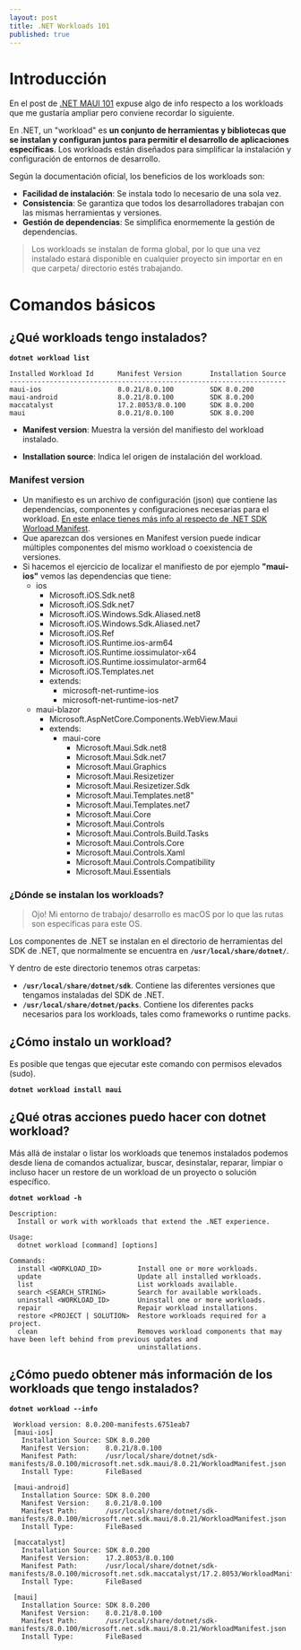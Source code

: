 ```yaml
---
layout: post
title: .NET Workloads 101
published: true
---
```


# Introducción

En el post de [.NET MAUI 101](https://mookiefumi.com/2024-05-27-maui-101) expuse algo de info respecto a los workloads que me gustaría ampliar pero conviene recordar lo siguiente.

En .NET, un "workload" es **un conjunto de herramientas y bibliotecas que se instalan y configuran juntos para permitir el desarrollo de aplicaciones específicas**. Los workloads están diseñados para simplificar la instalación y configuración de entornos de desarrollo.

Según la documentación oficial, los beneficios de los workloads son:

* **Facilidad de instalación**: Se instala todo lo necesario de una sola vez.
* **Consistencia**: Se garantiza que todos los desarrolladores trabajan con las mismas herramientas y versiones.
* **Gestión de dependencias**: Se simplifica enormemente la gestión de dependencias.

> Los workloads se instalan de forma global, por lo que una vez instalado estará disponible en cualquier proyecto sin importar en en que carpeta/ directorio estés trabajando.

# Comandos básicos

## ¿Qué workloads tengo instalados?

**```dotnet workload list```**
```
Installed Workload Id      Manifest Version       Installation Source
---------------------------------------------------------------------
maui-ios                   8.0.21/8.0.100         SDK 8.0.200        
maui-android               8.0.21/8.0.100         SDK 8.0.200        
maccatalyst                17.2.8053/8.0.100      SDK 8.0.200        
maui                       8.0.21/8.0.100         SDK 8.0.200 
```

* **Manifest version**: Muestra la versión del manifiesto del workload instalado.

* **Installation source**: Indica lel origen de instalación del workload.

### Manifest version

* Un manifiesto es un archivo de configuración (json) que contiene las dependencias, componentes y configuraciones necesarias para el workload. [En este enlace tienes más info al respecto de .NET SDK Worload Manifest](https://github.com/dotnet/designs/blob/main/accepted/2020/workloads/workload-manifest.md).
* Que aparezcan dos versiones en Manifest version puede indicar múltiples componentes del mismo workload o coexistencia de versiones.
* Si hacemos el ejercicio de localizar el manifiesto de por ejemplo **"maui-ios"** vemos las dependencias que tiene:
    * ios
        * Microsoft.iOS.Sdk.net8
		* Microsoft.iOS.Sdk.net7
		* Microsoft.iOS.Windows.Sdk.Aliased.net8
		* Microsoft.iOS.Windows.Sdk.Aliased.net7
		* Microsoft.iOS.Ref
		* Microsoft.iOS.Runtime.ios-arm64
		* Microsoft.iOS.Runtime.iossimulator-x64
		* Microsoft.iOS.Runtime.iossimulator-arm64
		* Microsoft.iOS.Templates.net
        * extends: 
            * microsoft-net-runtime-ios
		    * microsoft-net-runtime-ios-net7
    * maui-blazor
        * Microsoft.AspNetCore.Components.WebView.Maui
        * extends: 
            * maui-core
                * Microsoft.Maui.Sdk.net8
                * Microsoft.Maui.Sdk.net7
                * Microsoft.Maui.Graphics
                * Microsoft.Maui.Resizetizer
                * Microsoft.Maui.Resizetizer.Sdk
                * Microsoft.Maui.Templates.net8"
                * Microsoft.Maui.Templates.net7
                * Microsoft.Maui.Core
                * Microsoft.Maui.Controls
                * Microsoft.Maui.Controls.Build.Tasks
                * Microsoft.Maui.Controls.Core
                * Microsoft.Maui.Controls.Xaml
                * Microsoft.Maui.Controls.Compatibility
                * Microsoft.Maui.Essentials    

### ¿Dónde se instalan los workloads?

> Ojo! Mi entorno de trabajo/ desarrollo es macOS por lo que las rutas son específicas para este OS.

Los componentes de .NET se instalan en el directorio de herramientas del SDK de .NET, que normalmente se encuentra en **```/usr/local/share/dotnet/```**.

Y dentro de este directorio tenemos otras carpetas:
* **```/usr/local/share/dotnet/sdk```**. Contiene las diferentes versiones que tengamos instaladas del SDK de .NET.
* **```/usr/local/share/dotnet/packs```**. Contiene los diferentes packs necesarios para los workloads, tales como frameworks o runtime packs.

## ¿Cómo instalo un workload?

Es posible que tengas que ejecutar este comando con permisos elevados (sudo).

**```dotnet workload install maui```**

## ¿Qué otras acciones puedo hacer con dotnet workload?

Más allá de instalar o listar los workloads que tenemos instalados podemos desde líena de comandos actualizar, buscar, desinstalar, reparar, limpiar o incluso hacer un restore de un workload de un proyecto o solución específico.

**```dotnet workload -h```**
```
Description:
  Install or work with workloads that extend the .NET experience.

Usage:
  dotnet workload [command] [options]

Commands:
  install <WORKLOAD_ID>         Install one or more workloads.
  update                        Update all installed workloads.
  list                          List workloads available.
  search <SEARCH_STRING>        Search for available workloads.
  uninstall <WORKLOAD_ID>       Uninstall one or more workloads.
  repair                        Repair workload installations.
  restore <PROJECT | SOLUTION>  Restore workloads required for a project.
  clean                         Removes workload components that may have been left behind from previous updates and 
                                uninstallations.
```

## ¿Cómo puedo obtener más información de los workloads que tengo instalados?

**```dotnet workload --info```**
```
 Workload version: 8.0.200-manifests.6751eab7
 [maui-ios]
   Installation Source: SDK 8.0.200
   Manifest Version:    8.0.21/8.0.100
   Manifest Path:       /usr/local/share/dotnet/sdk-manifests/8.0.100/microsoft.net.sdk.maui/8.0.21/WorkloadManifest.json
   Install Type:        FileBased

 [maui-android]
   Installation Source: SDK 8.0.200
   Manifest Version:    8.0.21/8.0.100
   Manifest Path:       /usr/local/share/dotnet/sdk-manifests/8.0.100/microsoft.net.sdk.maui/8.0.21/WorkloadManifest.json
   Install Type:        FileBased

 [maccatalyst]
   Installation Source: SDK 8.0.200
   Manifest Version:    17.2.8053/8.0.100
   Manifest Path:       /usr/local/share/dotnet/sdk-manifests/8.0.100/microsoft.net.sdk.maccatalyst/17.2.8053/WorkloadManifest.json
   Install Type:        FileBased

 [maui]
   Installation Source: SDK 8.0.200
   Manifest Version:    8.0.21/8.0.100
   Manifest Path:       /usr/local/share/dotnet/sdk-manifests/8.0.100/microsoft.net.sdk.maui/8.0.21/WorkloadManifest.json
   Install Type:        FileBased
```